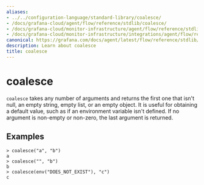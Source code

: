```yaml
---
aliases:
- ../../configuration-language/standard-library/coalesce/
- /docs/grafana-cloud/agent/flow/reference/stdlib/coalesce/
- /docs/grafana-cloud/monitor-infrastructure/agent/flow/reference/stdlib/coalesce/
- /docs/grafana-cloud/monitor-infrastructure/integrations/agent/flow/reference/stdlib/coalesce/
canonical: https://grafana.com/docs/agent/latest/flow/reference/stdlib/coalesce/
description: Learn about coalesce
title: coalesce
---
```


# coalesce

`coalesce` takes any number of arguments and returns the first one that isn't null, an empty string, empty list, or an empty object.
It is useful for obtaining a default value, such as if an environment variable isn't defined.
If no argument is non-empty or non-zero, the last argument is returned.

## Examples

```
> coalesce("a", "b")
a
> coalesce("", "b")
b
> coalesce(env("DOES_NOT_EXIST"), "c")
c
```
